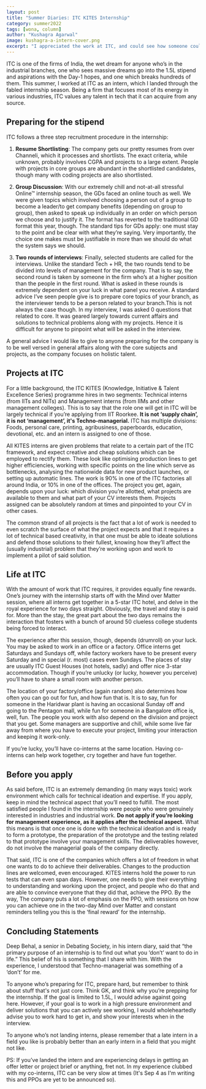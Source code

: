```yaml
---
layout: post
title: "Summer Diaries: ITC KITES Internship"
category: summer2022
tags: [wona, column]
author: "Kushagra Agarwal"
image: kushagra-a-intern-cover.png
excerpt: "I appreciated the work at ITC, and could see how someone could flourish in such an environment, however, I found myself out-of-place over there. The 2 months I spent working there taught me a lot about what I don't want to do."
---
```


ITC is one of the firms of India, the wet dream for anyone who’s in the industrial branches, one who sees massive dreams go into the 1.5L stipend and aspirations with the Day-1 hopes, and one which breaks hundreds of them. This summer, I worked at ITC as an intern, which I landed through the fabled internship season. Being a firm that focuses most of its energy in various industries, ITC values any talent in tech that it can acquire from any source.

## Preparing for the stipend

ITC follows a three step recruitment procedure in the internship:

1. **Resume Shortlisting**: The company gets our pretty resumes from over Channeli, which it processes and shortlists. The exact criteria, while unknown, probably involves CGPA and projects to a large extent. People with projects in core groups are abundant in the shortlisted candidates, though many with coding projects are also shortlisted.

2. **Group Discussion**: With our extremely chill and not-at-all stressful Online™ internship season, the GDs faced an online touch as well. We were given topics which involved choosing a person out of a group to become a leader/to get company benefits (depending on group to group), then asked to speak up individually in an order on which person we choose and to justify it. The format has reverted to the traditional GD format this year, though. The standard tips for GDs apply: one must stay to the point and be clear with what they’re saying. Very importantly, the choice one makes must be justifiable in more than we should do what the system says we should.

3. **Two rounds of interviews**: Finally, selected students are called for the interviews. Unlike the standard Tech + HR, the two rounds tend to be divided into levels of management for the company. That is to say, the second round is taken by someone in the firm who’s at a higher position than the people in the first round. What is asked in these rounds is extremely dependent on your luck in what panel you receive. A standard advice I’ve seen people give is to prepare core topics of your branch, as the interviewer tends to be a person related to your branch.This is not always the case though. In my interview, I was asked 0 questions that related to core. It was geared largely towards current affairs and solutions to technical problems along with my projects. Hence it is difficult for anyone to pinpoint what will be asked in the interview.

A general advice I would like to give to anyone preparing for the company is to be well versed in general affairs along with the core subjects and projects, as the company focuses on holistic talent. 

## Projects at ITC

For a little background, the ITC KITES (Knowledge, Initiative & Talent Excellence Series) programme hires in two segments: Technical interns (from IITs and NITs) and Management interns (from IIMs and other management colleges). This is to say that the role one will get in ITC will be largely technical if you’re applying from IIT Roorkee. **It is not ‘supply chain’, it is not ‘management’, it's Techno-managerial.** ITC has multiple divisions: Foods, personal care, printing, agribusiness, paperboards, education, devotional, etc. and an intern is assigned to one of those.

All KITES interns are given problems that relate to a certain part of the ITC framework, and expect creative and cheap solutions which can be employed to rectify them. These look like optimising production lines to get higher efficiencies, working with specific points on the line which serve as bottlenecks, analysing the nationwide data for new product launches, or setting up automatic lines. The work is 90% in one of the ITC factories all around India, or 10% in one of the offices. The project you get, again, depends upon your luck: which division you’re allotted, what projects are available to them and what part of your CV interests them. Projects assigned can be absolutely random at times and pinpointed to your CV in other cases.

The common strand of all projects is the fact that a lot of work is needed to even scratch the surface of what the project expects and that it requires a lot of technical based creativity, in that one must be able to ideate solutions and defend those solutions to their fullest, knowing how they’ll affect the (usually industrial) problem that they’re working upon and work to implement a pilot of said solution.

## Life at ITC

With the amount of work that ITC requires, it provides equally fine rewards. One’s journey with the internship starts off with the Mind over Matter session, where all interns get together in a 5-star ITC hotel, and delve in the royal experience for two days straight. Obviously, the travel and stay is paid for. More than the stay, the great part about the two days remains the interaction that fosters with a bunch of around 50 clueless college students being forced to interact. 

The experience after this session, though, depends (drumroll) on your luck. You may be asked to work in an office or a factory. Office interns get Saturdays and Sundays off, while factory workers have to be present every Saturday and in special (r. most) cases even Sundays. The places of stay are usually ITC Guest Houses (not hotels, sadly) and offer nice 3-star accommodation. Though if you’re unlucky (or lucky, however you perceive) you’ll have to share a small room with another person.

The location of your factory/office (again random) also determines how often you can go out for fun, and how fun that is. It is to say, fun for someone in the Haridwar plant is having an occasional Sunday off and going to the Pentagon mall, while fun for someone in a Bangalore office is, well, fun. The people you work with also depend on the division and project that you get. Some managers are supportive and chill, while some live far away from where you have to execute your project, limiting your interaction and keeping it work-only.

If you’re lucky, you’ll have co-interns at the same location. Having co-interns can help work together, cry together and have fun together.

## Before you apply

As said before, ITC is an extremely demanding (in many ways toxic) work environment which calls for technical ideation and expertise. If you apply, keep in mind the technical aspect that you’ll need to fulfill. The most satisfied people I found in the internship were people who were genuinely interested in industries and industrial work. **Do not apply if you’re looking for management experience, as it applies after the technical aspect.** What this means is that once one is done with the technical ideation and is ready to form a prototype, the preparation of the prototype and the testing related to that prototype involve your management skills. The deliverables however, do not involve the managerial goals of the company directly.

That said, ITC is one of the companies which offers a lot of freedom in what one wants to do to achieve their deliverables. Changes to the production lines are welcomed, even encouraged. KITES interns hold the power to run tests that can even span days. However, one needs to give their everything to understanding and working upon the project, and people who do that and are able to convince everyone that they did that, achieve the PPO. By the way, The company puts a lot of emphasis on the PPO, with sessions on how you can achieve one in the two-day Mind over Matter and constant reminders telling you this is the ‘final reward’ for the internship. 

## Concluding Statements

Deep Behal, a senior in Debating Society, in his intern diary, said that “the primary purpose of an internship is to find out what you ‘don’t’ want to do in life.” This belief of his is something that I share with him. With the experience, I understood that Techno-managerial was something of a ‘don’t’ for me. 

To anyone who’s preparing for ITC, prepare hard, but remember to think about stuff that's not just core. Think GK, and think why you’re prepping for the internship. If the goal is limited to 1.5L, I would advise against going here. However, if your goal is to work in a high pressure environment and deliver solutions that you can actively see working, I would wholeheartedly advise you to work hard to get in, and show your interests when in the interview.

To anyone who’s not landing interns, please remember that a late intern in a field you like is probably better than an early intern in a field that you might not like.

PS: If you’ve landed the intern and are experiencing delays in getting an offer letter or project brief or anything, fret not. In my experience clubbed with my co-interns, ITC can be very slow at times (It's Sep 4 as I'm writing this and PPOs are yet to be announced so).
